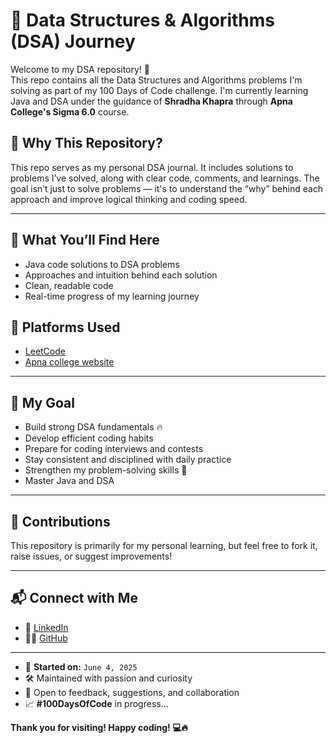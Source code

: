 # 🧠 Data Structures & Algorithms (DSA) Journey

Welcome to my DSA repository! 🚀  
This repo contains all the Data Structures and Algorithms problems I'm solving as part of my 100 Days of Code challenge. I'm currently learning Java and DSA under the guidance of **Shradha Khapra** through **Apna College's Sigma 6.0** course.


## 🚀 Why This Repository?

This repo serves as my personal DSA journal. It includes solutions to problems I’ve solved, along with clear code, comments, and learnings. The goal isn’t just to solve problems — it's to understand the “why” behind each approach and improve logical thinking and coding speed.

---

## 🧩 What You’ll Find Here

- Java code solutions to DSA problems  
- Approaches and intuition behind each solution  
- Clean, readable code 
- Real-time progress of my learning journey

## 📌 Platforms Used

- [LeetCode](https://leetcode.com/)
- [Apna college website](https://www.apnacollege.in/home-post-login)
---

## 🚀 My Goal

- Build strong DSA fundamentals 🔥 
- Develop efficient coding habits  
- Prepare for coding interviews and contests  
- Stay consistent and disciplined with daily practice  
- Strengthen my problem-solving skills 💪    
- Master Java and DSA  

---

## 🤝 Contributions

This repository is primarily for my personal learning, but feel free to fork it, raise issues, or suggest improvements!

---

## 📬 Connect with Me

- 💼 [LinkedIn](https://www.linkedin.com/in/lavanya-chaudhari-377580323?utm_source=share&utm_campaign=share_via&utm_content=profile&utm_medium=android_app)
- 🧑‍💻 [GitHub](https://github.com/LavanyaC04)

---

- 📅 **Started on:** `June 4, 2025`
- 🛠️ Maintained with passion and curiosity  
- 💬 Open to feedback, suggestions, and collaboration
- 📈 **#100DaysOfCode** in progress...

**Thank you for visiting! Happy coding! 💻🔥**
